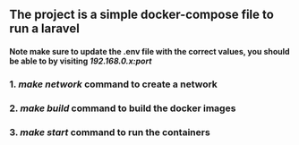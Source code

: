 ## The project is a simple docker-compose file to run a laravel

#### Note make sure to update the .env file with the correct values, you should be able to by visiting  *192.168.0.x:port*

### 1. *make network* command to create a network

### 2. *make build* command to build the docker images

### 3. *make start* command to run the containers
